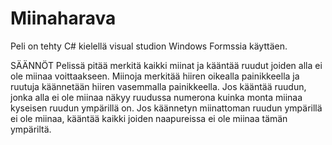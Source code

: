 # Miinaharava
Peli on tehty C# kielellä visual studion Windows Formssia käyttäen.

SÄÄNNÖT
Pelissä pitää merkitä kaikki miinat ja kääntää ruudut joiden alla ei ole miinaa voittaakseen. 
Miinoja merkitää hiiren oikealla painikkeella ja ruutuja käännetään hiiren vasemmalla painikkeella.
Jos kääntää ruudun, jonka alla ei ole miinaa näkyy ruudussa numerona kuinka monta miinaa kyseisen ruudun ympärillä on. 
Jos käännetyn miinattoman ruudun ympärillä ei ole miinaa, kääntää kaikki joiden naapureissa ei ole miinaa tämän ympäriltä.
